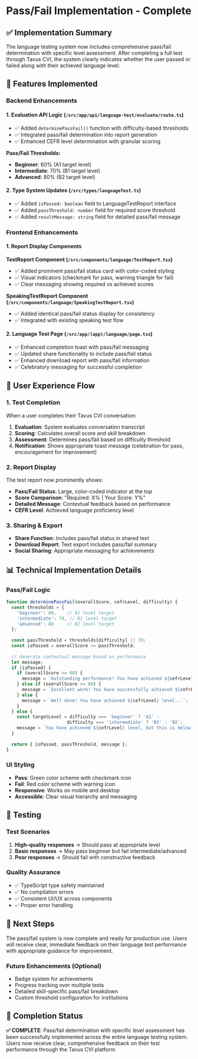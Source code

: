 # Pass/Fail Implementation - Complete

## ✅ Implementation Summary

The language testing system now includes comprehensive pass/fail determination with specific level assessment. After completing a full test through Tavus CVI, the system clearly indicates whether the user passed or failed along with their achieved language level.

## 🎯 Features Implemented

### Backend Enhancements

#### 1. Evaluation API Logic (`/src/app/api/language-test/evaluate/route.ts`)
- ✅ Added `determinePassFail()` function with difficulty-based thresholds
- ✅ Integrated pass/fail determination into report generation
- ✅ Enhanced CEFR level determination with granular scoring

**Pass/Fail Thresholds:**
- **Beginner**: 60% (A1 target level)
- **Intermediate**: 70% (B1 target level)  
- **Advanced**: 80% (B2 target level)

#### 2. Type System Updates (`/src/types/languageTest.ts`)
- ✅ Added `isPassed: boolean` field to LanguageTestReport interface
- ✅ Added `passThreshold: number` field for required score threshold
- ✅ Added `resultMessage: string` field for detailed pass/fail message

### Frontend Enhancements

#### 1. Report Display Components
**TestReport Component (`/src/components/language/TestReport.tsx`)**
- ✅ Added prominent pass/fail status card with color-coded styling
- ✅ Visual indicators (checkmark for pass, warning triangle for fail)
- ✅ Clear messaging showing required vs achieved scores

**SpeakingTestReport Component (`/src/components/language/SpeakingTestReport.tsx`)**
- ✅ Added identical pass/fail status display for consistency
- ✅ Integrated with existing speaking test flow

#### 2. Language Test Page (`/src/app/(app)/language/page.tsx`)
- ✅ Enhanced completion toast with pass/fail messaging
- ✅ Updated share functionality to include pass/fail status
- ✅ Enhanced download report with pass/fail information
- ✅ Celebratory messaging for successful completion

## 🔄 User Experience Flow

### 1. Test Completion
When a user completes their Tavus CVI conversation:
1. **Evaluation**: System evaluates conversation transcript
2. **Scoring**: Calculates overall score and skill breakdown
3. **Assessment**: Determines pass/fail based on difficulty threshold
4. **Notification**: Shows appropriate toast message (celebration for pass, encouragement for improvement)

### 2. Report Display
The test report now prominently shows:
- **Pass/Fail Status**: Large, color-coded indicator at the top
- **Score Comparison**: "Required: X% | Your Score: Y%"
- **Detailed Message**: Contextual feedback based on performance
- **CEFR Level**: Achieved language proficiency level

### 3. Sharing & Export
- **Share Function**: Includes pass/fail status in shared text
- **Download Report**: Text export includes pass/fail summary
- **Social Sharing**: Appropriate messaging for achievements

## 📊 Technical Implementation Details

### Pass/Fail Logic
```javascript
function determinePassFail(overallScore, cefrLevel, difficulty) {
  const thresholds = {
    'beginner': 60,    // A1 level target
    'intermediate': 70, // B1 level target  
    'advanced': 80     // B2 level target
  };
  
  const passThreshold = thresholds[difficulty] || 70;
  const isPassed = overallScore >= passThreshold;
  
  // Generate contextual message based on performance
  let message;
  if (isPassed) {
    if (overallScore >= 90) {
      message = `Outstanding performance! You have achieved ${cefrLevel} level...`;
    } else if (overallScore >= 80) {
      message = `Excellent work! You have successfully achieved ${cefrLevel} level...`;
    } else {
      message = `Well done! You have achieved ${cefrLevel} level...`;
    }
  } else {
    const targetLevel = difficulty === 'beginner' ? 'A1' : 
                       difficulty === 'intermediate' ? 'B1' : 'B2';
    message = `You have achieved ${cefrLevel} level, but this is below the ${targetLevel} level required...`;
  }
  
  return { isPassed, passThreshold, message };
}
```

### UI Styling
- **Pass**: Green color scheme with checkmark icon
- **Fail**: Red color scheme with warning icon
- **Responsive**: Works on mobile and desktop
- **Accessible**: Clear visual hierarchy and messaging

## 🧪 Testing

### Test Scenarios
1. **High-quality responses** → Should pass at appropriate level
2. **Basic responses** → May pass beginner but fail intermediate/advanced
3. **Poor responses** → Should fail with constructive feedback

### Quality Assurance
- ✅ TypeScript type safety maintained
- ✅ No compilation errors
- ✅ Consistent UI/UX across components
- ✅ Proper error handling

## 🚀 Next Steps

The pass/fail system is now complete and ready for production use. Users will receive clear, immediate feedback on their language test performance with appropriate guidance for improvement.

### Future Enhancements (Optional)
- Badge system for achievements
- Progress tracking over multiple tests
- Detailed skill-specific pass/fail breakdown
- Custom threshold configuration for institutions

## 🎉 Completion Status

**✅ COMPLETE**: Pass/fail determination with specific level assessment has been successfully implemented across the entire language testing system. Users now receive clear, comprehensive feedback on their test performance through the Tavus CVI platform.
